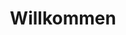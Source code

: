 ---
title: Willkommen

description: Benötigen Sie eine Unterkunft? Wir haben neue, moderne Apartments mitten im Zentrum von Balestrand. Balkone mit fantastischem Blick auf den Fjord. Einfacher Zugang. Fertig möbliert, mit voll ausgestatteter Küche und Bad. Perfekt für diejenigen, die mehr Freiheit wollen.

intro: Benötigen Sie eine Unterkunft? Wir haben neue, moderne Apartments mitten im Zentrum von Balestrand. Balkone mit fantastischem Blick auf den Fjord. Einfacher Zugang. Fertig möbliert, mit voll ausgestatteter Küche und Bad. Perfekt für diejenigen, die mehr Freiheit wollen.

intro_button: Alle Wohnungen anzeigen

items:
- title: Vermietung
  image: /images/IMG_9845-HDR.jpg
  desc: Wir vermieten Apartments, Autos und Jetskis  im Zentrum von Balestrand. Perfekt für kurze Tagesausflüge in die Umgebung.
  url: /de/utleie
  button: Mehr Informationen

- title: Lage
  image: /images/balestrand.jpg
  desc: Alle unsere Apartments befinden sich in zentraler Lage im Zentrum von Balestrand. Ruhige Umgebung und mit einem fantastischen Blick auf den Fjord. Mit kurzen Entfernungen zum Lebensmittelgeschäft, Touristeninformationen und Wandermöglichkeiten ist dies ein perfekter Ausgangspunkt für einen längeren Aufenthalt.
  url: /de/lokasjon
  button: Mehr Informationen

- title: Aktivitäten
  image: /images/IMG_6248.jpg
  desc: Balestrand hat Ihnen als Besucher viel zu bieten. Ob alleine oder in Gruppen. Hier finden Sie alles von kulturellen Spaziergängen entlang der Küste bis hin zu Fjordsafaris in der Nähe der Umgebung. Reiselivsmuseum und mehr. Treffen Sie Einheimische, Fischer oder Künstler. Es gibt viel zur Auswahl.
  button: Aktivitäten in Balestrand 
  url: /de/aktiviteter

- title: Haben Sie Fragen zu unseren Apartments?
  image: /images/esefjord.jpg
  button: Mehr Informationen
  url: /de/info
---